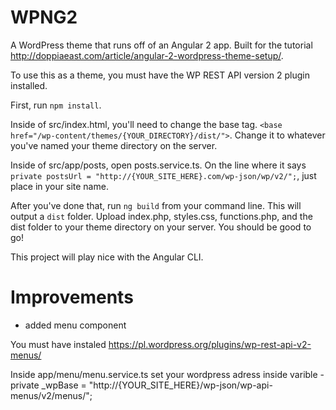 # WPNG2

A WordPress theme that runs off of an Angular 2 app. Built for the tutorial http://doppiaeast.com/article/angular-2-wordpress-theme-setup/.

To use this as a theme, you must have the WP REST API version 2 plugin installed.

First, run `npm install`.

Inside of src/index.html, you'll need to change the base tag. `<base href="/wp-content/themes/{YOUR_DIRECTORY}/dist/">`. Change it to whatever you've named your theme directory on the server.

Inside of src/app/posts, open posts.service.ts. On the line where it says `private postsUrl = "http://{YOUR_SITE_HERE}.com/wp-json/wp/v2/";`, just place in your site name.

After you've done that, run `ng build` from your command line. This will output a `dist` folder. Upload index.php, styles.css, functions.php, and the dist folder to your theme directory on your server. You should be good to go!

This project will play nice with the Angular CLI.

# Improvements

- added menu component

You must have instaled https://pl.wordpress.org/plugins/wp-rest-api-v2-menus/

Inside app/menu/menu.service.ts set your wordpress adress inside varible - private _wpBase = "http://{YOUR_SITE_HERE}/wp-json/wp-api-menus/v2/menus/";